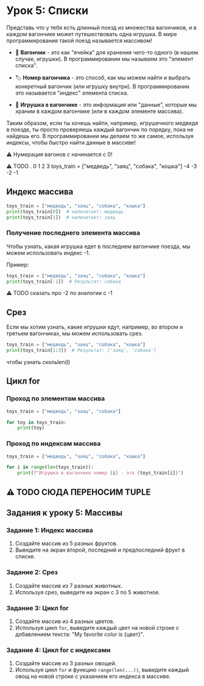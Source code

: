 # Урок 5: Списки 
  
Представь что у тебя есть длинный поезд из множества вагончиков, и в каждом вагончике может путешествовать одна игрушка. 
В мире программирования такой поезд называется массивом!

- 🚃 **Вагончик** - это как "ячейка" для хранения чего-то одного (в нашем случае, игрушки). В программировании мы называем это "элемент списка".
  
- 🏷️ **Номер вагончика** - это способ, как мы можем найти и выбрать конкретный вагончик (или игрушку внутри). В программировании это называется "индекс" элемента списка.

- 🧸 **Игрушка в вагончике** - это информация или "данные", которые мы храним в каждом вагончике (или в каждом элементе массива).

Таким образом, если ты хочешь найти, например, игрушечного медведя в поезде, ты просто проверяешь каждый вагончик по порядку, пока не найдешь его. В программировании мы делаем то же самое, используя индексы, чтобы быстро найти данные в массиве!

:warning: Нумерация вагонов с начинается с 0!


:warning: TODO
.                              0                 1                  2            3
toys_train = ["медведь", "заяц", "собака", "кошка"]
                              -4                -3              -2               -1

## Индекс массива

```python
toys_train = ["медведь", "заяц", "собака", "кошка"]
print(toys_train[0])  # напечатает: медведь
print(toys_train[1])  # напечатает: заяц
```

### Получение последнего элемента массива

Чтобы узнать, какая игрушка едет в последнем вагончике поезда, мы можем использовать индекс -1.

Пример:
```python
toys_train = ["медведь", "заяц", "собака", "кошка"]
print(toys_train[-1])  # Результат: собака
```
:warning: TODO сказать про -2 по аналогии с -1

## Срез
Если мы хотим узнать, какие игрушки едут, например, во втором и третьем вагончиках, мы можем использовать срез.

```python
toys_train = ["медведь", "заяц", "собака", "кошка"]
print(toys_train[1:3])  # Результат: ['заяц', 'собака']
```
 чтобы узнать скольlen(l)

## Цикл for

### Проход по элементам массива

```python
toys_train = ["медведь", "заяц", "собака"]

for toy in toys_train:
    print(toy)
```

### Проход по индексам массива

```python
toys_train = ["медведь", "заяц", "собака", "кошка"]

for i in range(len(toys_train)):
    print(f"Игрушка в вагончике номер {i} - это {toys_train[i]}")

```

:warning: TODO СЮДА ПЕРЕНОСИМ TUPLE
---

## Задания к уроку 5: Массивы

### Задание 1: Индекс массива

1. Создайте массив из 5 разных фруктов.
2. Выведите на экран второй, последний и предпоследний фрукт в списке.

### Задание 2: Срез

1. Создайте массив из 7 разных животных.
2. Используя срез, выведите на экран с 3 по 5 животное.

### Задание 3: Цикл for

1. Создайте массив из 4 разных цветов.
2. Используя цикл `for`, выведите каждый цвет на новой строке с добавлением текста: "My favorite color is {цвет}".

### Задание 4: Цикл for с индексами

1. Создайте массив из 3 разных овощей.
2. Используя цикл `for` и функцию `range(len(...))`, выведите каждый овощ на новой строке с указанием его индекса в массиве.
